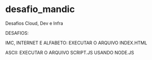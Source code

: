 # desafio_mandic
Desafios Cloud, Dev e Infra

DESAFIOS: 

IMC, INTERNET E ALFABETO: EXECUTAR O ARQUIVO INDEX.HTML

ASCII: EXECUTAR O ARQUIVO SCRIPT.JS USANDO NODE.JS
